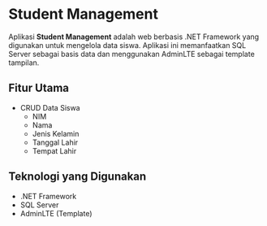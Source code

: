 # Student Management

Aplikasi **Student Management** adalah web berbasis .NET Framework yang digunakan untuk mengelola data siswa. Aplikasi ini memanfaatkan SQL Server sebagai basis data dan menggunakan AdminLTE sebagai template tampilan.

## Fitur Utama

- CRUD Data Siswa
  - NIM
  - Nama
  - Jenis Kelamin
  - Tanggal Lahir
  - Tempat Lahir

## Teknologi yang Digunakan

- .NET Framework
- SQL Server
- AdminLTE (Template)
